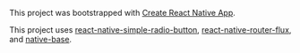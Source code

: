This project was bootstrapped with [Create React Native App](https://github.com/react-community/create-react-native-app).

This project uses [react-native-simple-radio-button](https://www.npmjs.com/package/react-native-simple-radio-button),
 [react-native-router-flux](https://github.com/aksonov/react-native-router-flux), and [native-base](https://nativebase.io/).
